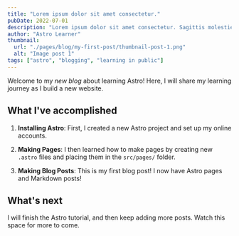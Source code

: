 ```yaml
---
title: "Lorem ipsum dolor sit amet consectetur."
pubDate: 2022-07-01
description: "Lorem ipsum dolor sit amet consectetur. Sagittis molestie erat nullam enim facilisis feugiat lorem. Enim nulla imperdiet diam rhoncus eu. Vitae lorem penatibus arcu turpis tristique risus magnis egestas. Duis viverra neque eros nunc commodo amet sit dolor amet. Id ipsum habitant convallis id in proin massa sem ut."
author: "Astro Learner"
thumbnail:
  url: "./pages/blog/my-first-post/thumbnail-post-1.png"
  alt: "Image post 1"
tags: ["astro", "blogging", "learning in public"]
---
```


Welcome to my _new blog_ about learning Astro! Here, I will share my learning journey as I build a new website.

## What I've accomplished

1. **Installing Astro**: First, I created a new Astro project and set up my online accounts.

2. **Making Pages**: I then learned how to make pages by creating new `.astro` files and placing them in the `src/pages/` folder.

3. **Making Blog Posts**: This is my first blog post! I now have Astro pages and Markdown posts!

## What's next

I will finish the Astro tutorial, and then keep adding more posts. Watch this space for more to come.
